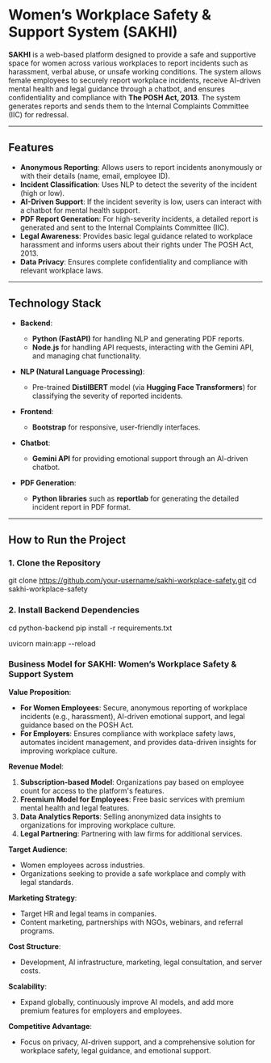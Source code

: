 # **Women’s Workplace Safety & Support System (SAKHI)**

**SAKHI** is a web-based platform designed to provide a safe and supportive space for women across various workplaces to report incidents such as harassment, verbal abuse, or unsafe working conditions. The system allows female employees to securely report workplace incidents, receive AI-driven mental health and legal guidance through a chatbot, and ensures confidentiality and compliance with **The POSH Act, 2013**. The system generates reports and sends them to the Internal Complaints Committee (IIC) for redressal.

---

## **Features**

- **Anonymous Reporting**: Allows users to report incidents anonymously or with their details (name, email, employee ID).
- **Incident Classification**: Uses NLP to detect the severity of the incident (high or low).
- **AI-Driven Support**: If the incident severity is low, users can interact with a chatbot for mental health support.
- **PDF Report Generation**: For high-severity incidents, a detailed report is generated and sent to the Internal Complaints Committee (IIC).
- **Legal Awareness**: Provides basic legal guidance related to workplace harassment and informs users about their rights under The POSH Act, 2013.
- **Data Privacy**: Ensures complete confidentiality and compliance with relevant workplace laws.

---

## **Technology Stack**

- **Backend**: 
  - **Python (FastAPI)** for handling NLP and generating PDF reports.
  - **Node.js** for handling API requests, interacting with the Gemini API, and managing chat functionality.
  
- **NLP (Natural Language Processing)**: 
  - Pre-trained **DistilBERT** model (via **Hugging Face Transformers**) for classifying the severity of reported incidents.

- **Frontend**: 
  - **Bootstrap** for responsive, user-friendly interfaces.
  
- **Chatbot**: 
  - **Gemini API** for providing emotional support through an AI-driven chatbot.

- **PDF Generation**: 
  - **Python libraries** such as **reportlab** for generating the detailed incident report in PDF format.

---

## **How to Run the Project**

### **1. Clone the Repository**
git clone https://github.com/your-username/sakhi-workplace-safety.git
cd sakhi-workplace-safety

### **2. Install Backend Dependencies**
cd python-backend
pip install -r requirements.txt

uvicorn main:app --reload

### **Business Model for SAKHI: Women’s Workplace Safety & Support System**

**Value Proposition**:
- **For Women Employees**: Secure, anonymous reporting of workplace incidents (e.g., harassment), AI-driven emotional support, and legal guidance based on the POSH Act.
- **For Employers**: Ensures compliance with workplace safety laws, automates incident management, and provides data-driven insights for improving workplace culture.

**Revenue Model**:
1. **Subscription-based Model**: Organizations pay based on employee count for access to the platform's features.
2. **Freemium Model for Employees**: Free basic services with premium mental health and legal features.
3. **Data Analytics Reports**: Selling anonymized data insights to organizations for improving workplace culture.
4. **Legal Partnering**: Partnering with law firms for additional services.

**Target Audience**:
- Women employees across industries.
- Organizations seeking to provide a safe workplace and comply with legal standards.

**Marketing Strategy**:
- Target HR and legal teams in companies.
- Content marketing, partnerships with NGOs, webinars, and referral programs.

**Cost Structure**:
- Development, AI infrastructure, marketing, legal consultation, and server costs.

**Scalability**:
- Expand globally, continuously improve AI models, and add more premium features for employers and employees.

**Competitive Advantage**:
- Focus on privacy, AI-driven support, and a comprehensive solution for workplace safety, legal guidance, and emotional support.
